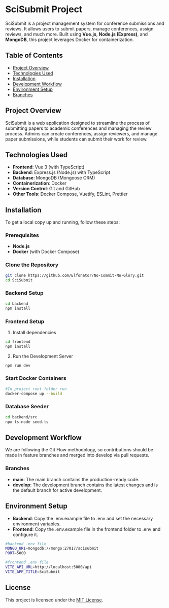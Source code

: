 # SciSubmit Project

SciSubmit is a project management system for conference submissions and reviews. It allows users to submit papers, manage conferences, assign reviews, and much more. Built using **Vue.js**, **Node.js (Express)**, and **MongoDB**, this project leverages Docker for containerization.

## Table of Contents

- [Project Overview](#project-overview)
- [Technologies Used](#technologies-used)
- [Installation](#installation)
- [Development Workflow](#development-workflow)
- [Environment Setup](#environment-setup)
- [Branches](#branches)

## Project Overview

SciSubmit is a web application designed to streamline the process of submitting papers to academic conferences and managing the review process. Admins can create conferences, assign reviewers, and manage paper submissions, while students can submit their work for review.

## Technologies Used

- **Frontend**: Vue 3 (with TypeScript)
- **Backend**: Express.js (Node.js) with TypeScript
- **Database**: MongoDB (Mongoose ORM)
- **Containerization**: Docker
- **Version Control**: Git and GitHub
- **Other Tools**: Docker Compose, Vuetify, ESLint, Prettier

## Installation

To get a local copy up and running, follow these steps:

### Prerequisites

- **Node.js**
- **Docker** (with Docker Compose)

### Clone the Repository

```bash
git clone https://github.com/Elfonator/No-Commit-No-Glory.git
cd SciSubmit
```

### Backend Setup

```bash
cd backend
npm install
```

### Frontend Setup

1. Install dependencies

```bash
cd frontend
npm install
```

2. Run the Development Server

```bash
npm run dev
```

### Start Docker Containers

```bash
#In project root folder run
docker-compose up --build
```

### Database Seeder

```bash
cd backend/src
npx ts-node seed.ts
```

## Development Workflow

We are following the Git Flow methodology, so contributions should be made in feature branches and merged into develop via pull requests.

### Branches

- **main**: The main branch contains the production-ready code.
- **develop**: The development branch contains the latest changes and is the default branch for active development.

## Environment Setup

- **Backend**: Copy the .env.example file to .env and set the necessary environment variables.
- **Frontend**: Copy the .env.example file in the frontend folder to .env and configure it.

```bash
#backend .env file
MONGO_URI=mongodb://mongo:27017/scisubmit
PORT=5000
```

```bash
#frontend .env file
VITE_API_URL=http://localhost:5000/api
VITE_APP_TITLE=SciSubmit
```

## License

This project is licensed under the [MIT License](./LICENSE).